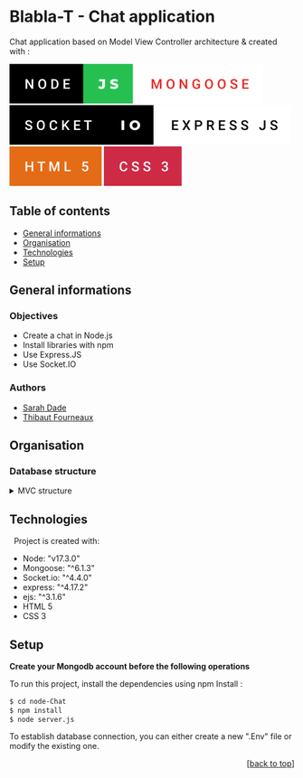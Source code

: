 
# Blabla-T - Chat application

Chat application based on Model View Controller architecture & created with :

![Alt text](./assets/node-js.svg) ![Alt text](./assets/mongoose.svg)  ![Alt text](./assets/socket-io.svg) ![Alt text](./assets/express-js.svg)   ![Alt text](./assets/html-5.svg) ![Alt text](./assets/css-3.svg)

## Table of contents 

* [General informations](#general-informations)
* [Organisation](#organisation)
* [Technologies](#technologies)
* [Setup](#setup)

## General informations

### Objectives 

* Create a chat in Node.js
* Install libraries with npm
* Use Express.JS
* Use Socket.IO

### Authors

* [Sarah Dade](https://github.com/SarahDade)  
* [Thibaut Fourneaux](https://github.com/FourneauxThibaut)  

## Organisation

### **Database structure**
         
<details>
  <summary>MVC structure</summary>

```

    .
    ├── Controllers/                    # Controller folder
    │   ├── messageController.js
    │   └── userController.js
    │   
    ├── Models/                          
    │   ├── Message.js
    │   ├── model.js
    │   ├── Room.js                    
    │   └── User.js
    │
    ├── public/                         # Public folder
    │   ├── assets/
    │   │   └── css/ 
    │   │       └── normalize.css   
    │   │       └── style.css
    │   │     
    │   └── storage/
    │       └── logo-blablaT.svg   
    │
    ├── Routes/                         # Router folder
    │   │
    │   └─── users.js
    │
    ├── Views/                          # Views folder
    │   ├── authentification
    │   │   ├── signin.ejs
    │   │   └─── signup.ejs
    │   │     
    │   ├── users/                      
    │   │   ├── edit.ejs
    │   │   └── index.ejs
    │   │   └── show.ejs
    │   │    
    │   └── index.ejs/   
    │
    ├── .env                            # [! Gitignore] 
    ├── .gitignore
    ├── package-lock.json               # dependency list
    ├── package.json
    └── README.md                       # --[*Your are here*]--
    .
 
```
</details> 


## Technologies
&nbsp;
Project is created with:
* Node: "v17.3.0"
* Mongoose: "^6.1.3"
* Socket.io: "^4.4.0"
* express: "^4.17.2"
* ejs: "^3.1.6"
* HTML 5
* CSS 3

## Setup

  **Create your Mongodb account before the following operations**

To run this project, install the dependencies using npm Install :

```
$ cd node-Chat 
$ npm install
$ node server.js
```

To establish database connection, you can either create a new ".Env" file or modify the existing one.


<p align="right">[<a href="#top">back to top</a>]</p>                                    




